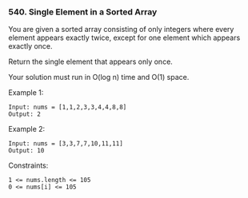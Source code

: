 ### 540. Single Element in a Sorted Array

You are given a sorted array consisting of only integers where every element appears exactly twice, except for one element which appears exactly once.

Return the single element that appears only once.

Your solution must run in O(log n) time and O(1) space.

 

Example 1:

    Input: nums = [1,1,2,3,3,4,4,8,8]
    Output: 2

Example 2:

    Input: nums = [3,3,7,7,10,11,11]
    Output: 10

 

Constraints:

    1 <= nums.length <= 105
    0 <= nums[i] <= 105

